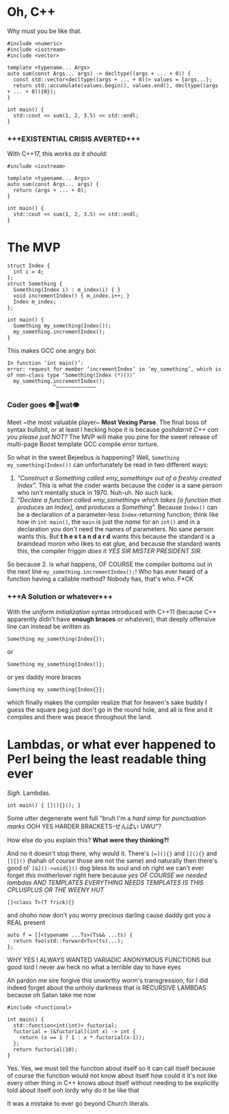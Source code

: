 # Oh, C++
Why must you be like that.

```
#include <numeric>
#include <iostream>
#include <vector>

template <typename... Args>
auto sum(const Args... args) -> decltype((args + ... + 0)) {
  const std::vector<decltype((args + ... + 0))> values = {args...};
  return std::accumulate(values.begin(), values.end(), decltype((args + ... + 0)){0});
}

int main() {
  std::cout << sum(1, 2, 3.5) << std::endl;
}
```

### +++EXISTENTIAL CRISIS AVERTED+++
With C++17, this works *as it should*:
```
#include <iostream>

template <typename... Args>
auto sum(const Args... args) {
  return (args + ... + 0);
}

int main() {
  std::cout << sum(1, 2, 3.5) << std::endl;
}
```


# The MVP

```
struct Index {
  int i = 4;
};
struct Something {
  Something(Index i) : m_index(i) { }
  void incrementIndex() { m_index.i++; }
  Index m_index;
};

int main() {
  Something my_something(Index());
  my_something.incrementIndex();
}
```
This makes GCC one angry boi:
```
In function ‘int main()’:
error: request for member ‘incrementIndex’ in ‘my_something’, which is of non-class type ‘Something(Index (*)())’
  my_something.incrementIndex();
               ^~~~~~~~~~~~~~
```
### Coder goes 👁️👄wat👁️

Meet ~the most valuable player~ **Most Vexing Parse**. The final boss of syntax bullshit, or at least I hecking hope it is because *goshdarnit C++ can you please just NOT?* The MVP will make you pine for the sweet release of multi-page Boost template GCC compile error torture.

So what in the sweet Bejeebus is happening? Well, `Something my_something(Index())` can unfortunately be read in two different ways:
1. *"Construct a Something called »my_something« out of a freshly created Index".* This is what the coder wants because the coder is a sane person who isn't mentally stuck in 1970. Nuh-uh. No such luck.
2. *"Declare a function called »my_something« which takes [a function that produces an Index], and produces a Something".* Because `Index()` can be a declaration of a parameter-less `Index`-returning function; think like how in `int main()`, the `main` is just the *name* for an `int()` and in a declaration you don't need the names of parameters. No sane person wants this. But **t h e s t a n d a r d** wants this because the standard is a braindead moron who likes to eat glue, and because the standard wants this, the compiler friggin *does it YES SIR MISTER PRESIDENT SIR*.

So because 2. is what happens, OF COURSE the compiler bottoms out in the next line `my_something.incrementIndex();`! Who has ever heard of a function having a callable method? Nobody has, that's who. F*CK

### +++A Solution or whatever+++
With the *uniform initialization* syntax introduced with C++11 (because C++ apparently didn't have **enough braces** or whatever), that deeply offensive line can instead be written as
```
Something my_something(Index{});
```
or
```
Something my_something{Index()};
```
or yes daddy more braces
```
Something my_something{Index{}};
```
which finally makes the compiler realize that for heaven's sake buddy I guess the square peg just don't go in the round hole, and all is fine and it compiles and there was peace throughout the land.


# Lambdas, or what ever happened to Perl being the least readable thing ever
*Sigh.* Lambdas.
```
int main() { [](){}(); }
```
Some utter degenerate went full "bruh I'm a *hard simp* for *punctuation marks* OOH YES HARDER BRACKETS-せんぱい UWU"? 

How else do you explain this? **What were they thinking?!**

And no it doesn't stop there, why would it. There's `[=](){}` and `[](){}` and `[]{}()` (hahah of *course* those are not the same) and naturally then there's good ol' `[&]()->void{}()` dog bless its soul and oh right we can't ever forget *this* motherlover right here because *yes OF COURSE we needed lambdas AND TEMPLATES EVERYTHING NEEDS TEMPLATES IS THIS CPLUSPLUS OR THE WEENY HUT*
```
[]<class T>(T frick){}
```
and ohoho now don't you worry precious darling cause daddy got you a REAL present 
```
auto f = []<typename ...Ts>(Ts&& ...ts) {
  return foo(std::forward<Ts>(ts)...);
};
```
WHY YES I ALWAYS WANTED VARIADIC ANONYMOUS FUNCTIONS but good lord I never aw heck no what a terrible day to have eyes


Ah pardon me sire forgive this unworthy worm's transgression, for I did indeed forget about the unholy darkness that is RECURSIVE LAMBDAS because oh Satan take me now
```
#include <functional>

int main() {
  std::function<int(int)> fuctorial;
  fuctorial = [&fuctorial](int x) -> int {
    return (x == 1 ? 1 : x * fuctorial(x-1));
  };
  return fuctorial(10);
}
```
Yes. Yes, we must tell the function about itself so it can call itself because of course the function would not know about itself how could it it's not like every other thing in C++ knows about itself without needing to be explicitly told about itself ooh lordy why do it be like that

It was a mistake to ever go beyond Church literals.
